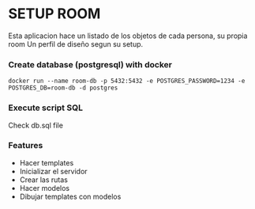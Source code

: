 # SETUP ROOM

Esta aplicacion hace un listado de los objetos de cada persona, su propia room
Un perfil de diseño segun su setup.

### Create database (postgresql) with docker

`docker run --name room-db -p 5432:5432 -e POSTGRES_PASSWORD=1234 -e POSTGRES_DB=room-db -d postgres`

### Execute script SQL

Check db.sql file

### Features

- Hacer templates
- Inicializar el servidor
- Crear las rutas
- Hacer modelos
- Dibujar templates con modelos
